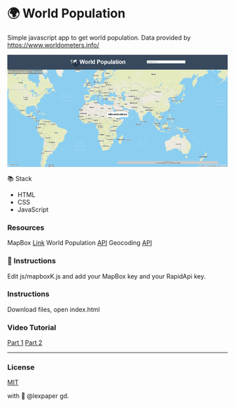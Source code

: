 # 🌍 World Population
Simple javascript app to get world population. 
Data provided by https://www.worldometers.info/


![World Population](/imgs/front.gif)

📚 Stack
- HTML
- CSS
- JavaScript

### Resources
MapBox [Link](https://www.mapbox.com/)
World Population [API](https://rapidapi.com/aldair.sr99/api/world-population/)
Geocoding [API](https://rapidapi.com/trueway/api/trueway-geocoding/details)

### 🔑 Instructions
Edit js/mapboxK.js and add your MapBox key and your RapidApi key.

### Instructions
Download files, open index.html

### Video Tutorial
[Part 1](https://youtu.be/o-Ky_wLzqGQ)
[Part 2](https://youtu.be/0pt2t3YD1nI)

---

### License
[MIT](https://choosealicense.com/licenses/mit/)

with 🤍 @lexpaper gd.

